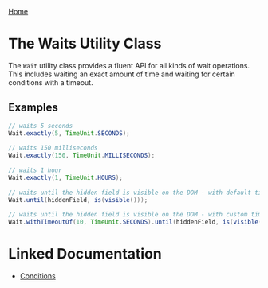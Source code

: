 [Home](../README.md)

# The Waits Utility Class
The `Wait` utility class provides a fluent API for all kinds of wait operations. This includes waiting an exact amount of 
time and waiting for certain conditions with a timeout.

## Examples
```java
// waits 5 seconds
Wait.exactly(5, TimeUnit.SECONDS);
 
// waits 150 milliseconds
Wait.exactly(150, TimeUnit.MILLISECONDS);
 
// waits 1 hour
Wait.exactly(1, TimeUnit.HOURS);
 
// waits until the hidden field is visible on the DOM - with default timeout
Wait.until(hiddenField, is(visible()));
 
// waits until the hidden field is visible on the DOM - with custom timeout
Wait.withTimeoutOf(10, TimeUnit.SECONDS).until(hiddenField, is(visible()));
```

# Linked Documentation

- [Conditions](conditions.md)
